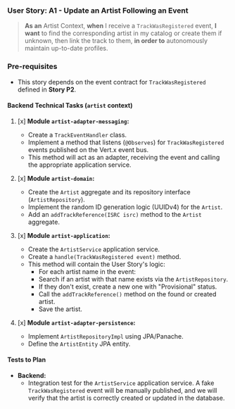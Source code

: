 ### User Story: A1 - Update an Artist Following an Event

> **As an** Artist Context, **when** I receive a `TrackWasRegistered` event, **I want** to find the corresponding artist in my catalog or create them if unknown, then link the track to them, **in order to** autonomously maintain up-to-date profiles.

### Pre-requisites
*   This story depends on the event contract for `TrackWasRegistered` defined in **Story P2**.

#### Backend Technical Tasks (`artist` context)

1.  [x] **Module `artist-adapter-messaging`:**
    *   Create a `TrackEventHandler` class.
    *   Implement a method that listens (`@Observes`) for `TrackWasRegistered` events published on the Vert.x event bus.
    *   This method will act as an adapter, receiving the event and calling the appropriate application service.

2.  [x] **Module `artist-domain`:**
    *   Create the `Artist` aggregate and its repository interface (`ArtistRepository`).
    *   Implement the random ID generation logic (UUIDv4) for the `Artist`.
    *   Add an `addTrackReference(ISRC isrc)` method to the `Artist` aggregate.

3.  [x] **Module `artist-application`:**
    *   Create the `ArtistService` application service.
    *   Create a `handle(TrackWasRegistered event)` method.
    *   This method will contain the User Story's logic:
        *   For each artist name in the event:
        *   Search if an artist with that name exists via the `ArtistRepository`.
        *   If they don't exist, create a new one with "Provisional" status.
        *   Call the `addTrackReference()` method on the found or created artist.
        *   Save the artist.

4.  [x] **Module `artist-adapter-persistence`:**
    *   Implement `ArtistRepositoryImpl` using JPA/Panache.
    *   Define the `ArtistEntity` JPA entity.

#### Tests to Plan

*   **Backend:**
    *   Integration test for the `ArtistService` application service. A fake `TrackWasRegistered` event will be manually published, and we will verify that the artist is correctly created or updated in the database. 